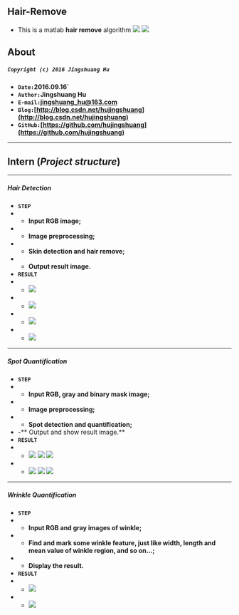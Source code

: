 ## Hair-Remove

* This is a matlab **hair remove** algorithm
![](https://github.com/hujingshuang/Hair-Remove/blob/master/result1.jpg)
![](https://github.com/hujingshuang/Hair-Remove/blob/master/result2.jpg)

## About

##### **`Copyright (c) 2016 Jingshuang Hu`**
* **`Date:`2016.09.16`**
* **`Author:`Jingshuang Hu**
* **`E-mail:`jingshuang_hu@163.com**
* **`Blog:`[http://blog.csdn.net/hujingshuang](http://blog.csdn.net/hujingshuang)**
* **`GitHub:`[https://github.com/hujingshuang](https://github.com/hujingshuang)**

---
## Intern (*Project structure*)
---
##### Hair Detection
* **`STEP`**
* - **Input RGB image;** 
* - **Image preprocessing;**
* - **Skin detection and hair remove;**
* - **Output result image.**
* **`RESULT`**
* - ![](https://bitbucket.org/kvalgorithm/intern/src/89d3e74d9c38225594b1a8112515bcb6e8ca123c/HairDetection/Doc/result%20images/1.png?at=master&fileviewer=file-view-default)
* - ![](https://bitbucket.org/kvalgorithm/intern/src/89d3e74d9c38225594b1a8112515bcb6e8ca123c/HairDetection/Doc/result%20images/2.png?at=master&fileviewer=file-view-default)
* - ![](https://bitbucket.org/kvalgorithm/intern/src/89d3e74d9c38225594b1a8112515bcb6e8ca123c/HairDetection/Doc/result%20images/3.png?at=master&fileviewer=file-view-default)
* - ![](https://bitbucket.org/kvalgorithm/intern/src/89d3e74d9c38225594b1a8112515bcb6e8ca123c/HairDetection/Doc/result%20images/4.png?at=master&fileviewer=file-view-default)

---
##### Spot Quantification
* **`STEP`**
* - **Input RGB, gray and binary mask image;**
* - **Image preprocessing;**
* - **Spot detection and quantification;**
* -** Output and show result image.**
* **`RESULT`**
* - ![](https://bitbucket.org/kvalgorithm/intern/src/89d3e74d9c38225594b1a8112515bcb6e8ca123c/SpotQuantification/Doc/result%20images/1-1.png?at=master&fileviewer=file-view-default)
![](https://bitbucket.org/kvalgorithm/intern/src/89d3e74d9c38225594b1a8112515bcb6e8ca123c/SpotQuantification/Doc/result%20images/1-2.png?at=master&fileviewer=file-view-default)
![](https://bitbucket.org/kvalgorithm/intern/src/89d3e74d9c38225594b1a8112515bcb6e8ca123c/SpotQuantification/Doc/result%20images/1-3.png?at=master&fileviewer=file-view-default)
* - ![](https://bitbucket.org/kvalgorithm/intern/src/89d3e74d9c38225594b1a8112515bcb6e8ca123c/SpotQuantification/Doc/result%20images/2-1.png?at=master&fileviewer=file-view-default)
![](https://bitbucket.org/kvalgorithm/intern/src/89d3e74d9c38225594b1a8112515bcb6e8ca123c/SpotQuantification/Doc/result%20images/2-2.png?at=master&fileviewer=file-view-default)
![](https://bitbucket.org/kvalgorithm/intern/src/89d3e74d9c38225594b1a8112515bcb6e8ca123c/SpotQuantification/Doc/result%20images/2-3.png?at=master&fileviewer=file-view-default)

---
##### Wrinkle Quantification
* **`STEP`**
* - **Input RGB and gray images of winkle;**
* - **Find and mark some winkle feature, just like width, length and mean value of winkle region, and so on...;**
* - **Display the result.**
* **`RESULT`**
* - ![](https://bitbucket.org/kvalgorithm/intern/src/fe50e4daec9d5e4b00487667157dc0cd22b5a45a/WrinkleQuantification/Doc/result%20images/1.bmp?at=master&fileviewer=file-view-default)
* - ![](https://bitbucket.org/kvalgorithm/intern/src/fe50e4daec9d5e4b00487667157dc0cd22b5a45a/WrinkleQuantification/Doc/result%20images/2.bmp?at=master&fileviewer=file-view-default)
